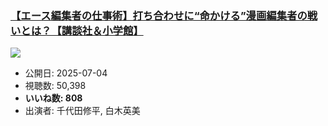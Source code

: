 ### [【エース編集者の仕事術】打ち合わせに“命かける”漫画編集者の戦いとは？【講談社＆小学館】](https://www.youtube.com/watch?v=H3XPmKCvVMA)
[![](https://img.youtube.com/vi/H3XPmKCvVMA/sddefault.jpg)](https://www.youtube.com/watch?v=H3XPmKCvVMA)
-   公開日: 2025-07-04
-   視聴数: 50,398
-   **いいね数: 808**
-   出演者: 千代田修平, 白木英美
